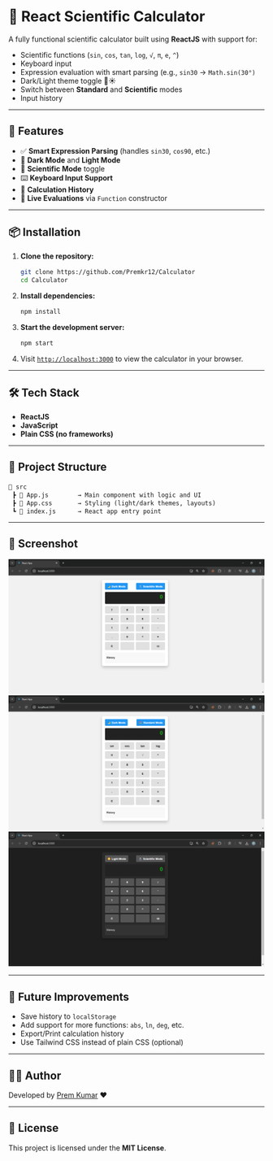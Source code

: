 
# 📱 React Scientific Calculator

A fully functional scientific calculator built using **ReactJS** with support for:
- Scientific functions (`sin`, `cos`, `tan`, `log`, `√`, `π`, `e`, `^`)
- Keyboard input
- Expression evaluation with smart parsing (e.g., `sin30` → `Math.sin(30°)`
- Dark/Light theme toggle 🌙☀️
- Switch between **Standard** and **Scientific** modes
- Input history

---

## 🚀 Features

- ✅ **Smart Expression Parsing** (handles `sin30`, `cos90`, etc.)
- 🎨 **Dark Mode** and **Light Mode**
- 🔬 **Scientific Mode** toggle
- ⌨️ **Keyboard Input Support**
- 📜 **Calculation History**
- 🔁 **Live Evaluations** via `Function` constructor

---

## 📦 Installation

1. **Clone the repository:**
   ```bash
   git clone https://github.com/Premkr12/Calculator
   cd Calculator
   ```

2. **Install dependencies:**
   ```bash
   npm install
   ```

3. **Start the development server:**
   ```bash
   npm start
   ```

4. Visit [`http://localhost:3000`](http://localhost:3000) to view the calculator in your browser.

---

## 🛠️ Tech Stack

- **ReactJS**
- **JavaScript**
- **Plain CSS (no frameworks)**

---

## 📂 Project Structure

```
📁 src
 ┣ 📄 App.js        → Main component with logic and UI
 ┣ 📄 App.css       → Styling (light/dark themes, layouts)
 ┗ 📄 index.js      → React app entry point
```

---

## 📸 Screenshot

![Standard Mode](https://github.com/Premkr12/Calculator/blob/main/Screenshot%202025-06-09%20123551.png?raw=true)
![Scientific Mode](https://github.com/Premkr12/Calculator/blob/main/Screenshot%202025-06-09%20123538.png?raw=true)
![Dark Mode](https://github.com/Premkr12/Calculator/blob/main/Screenshot%202025-06-09%20123559.png?raw=true)

---

## 🤖 Future Improvements

- Save history to `localStorage`
- Add support for more functions: `abs`, `ln`, `deg`, etc.
- Export/Print calculation history
- Use Tailwind CSS instead of plain CSS (optional)

---

## 🧑‍💻 Author

Developed by [Prem Kumar](https://github.com/Premkr12) ❤️

---

## 📄 License

This project is licensed under the **MIT License**.
